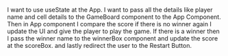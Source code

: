 I want to use useState at the App. I want to pass all the details like player name and cell details to the GameBoard component to the App Component. Then in App component I compare the score if there is no winner again I update the UI and give the player to play the game. If there is a winner then I pass the winner name to the winnerBox component and update the score at the scoreBox. and lastly redirect the user to the Restart Button.